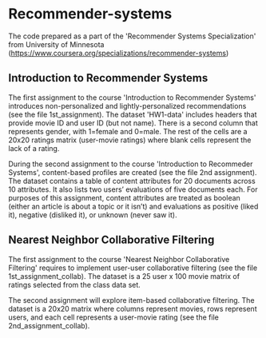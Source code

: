 # Recommender-systems
The code prepared as a part of the 'Recommender Systems Specialization' from University of Minnesota (https://www.coursera.org/specializations/recommender-systems)

## Introduction to Recommender Systems
The first assignment to the course 'Introduction to Recommender Systems' introduces non-personalized and lightly-personalized recommendations (see the file 1st_assignment). The dataset 'HW1-data' includes headers that provide movie ID and user ID (but not name). There is a second column that represents gender, with 1=female and 0=male. The rest of the cells are a 20x20 ratings matrix (user-movie ratings) where blank cells represent the lack of a rating. 

During the second assignment to the course 'Introduction to Recommeder Systems', content-based profiles are created (see the file 2nd assignment). The dataset contains a table of content attributes for 20 documents across 10 attributes. It also lists two users’ evaluations of five documents each. For purposes of this assignment, content attributes are treated as boolean (either an article is about a topic or it isn’t) and evaluations as positive (liked it), negative (disliked it), or unknown (never saw it).

## Nearest Neighbor Collaborative Filtering
The first assignment to the course 'Nearest Neighbor Collaborative Filtering' requires to implement user-user collaborative filtering (see the file 1st_assignment_collab). The dataset is a 25 user x 100 movie matrix of ratings selected from the class data set. 

The second assignment will explore item-based collaborative filtering. The dataset is a 20x20 matrix where columns represent movies, rows represent users, and each cell represents a user-movie rating (see the file 2nd_assignment_collab).
